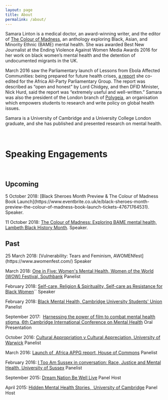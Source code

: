 ```yaml
---
layout: page
title: About
permalink: /about/
---
```


Samara Linton is a medical doctor, an award-winning writer, and the editor of [The Colour of Madness](http://samaralinton.com/the-colour-of-madness/), an anthology exploring Black, Asian, and Minority Ethnic (BAME) mental health. She was awarded Best New Journalist at the Ending Violence Against Women Media Awards 2016 for her work on black women’s mental health and the detention of undocumented migrants in the UK.

March 2016 saw the Parliamentary launch of Lessons from Ebola Affected Communities: being prepared for future health crises, [a report](http://www.royalafricansociety.org/appg-reports) she co-edited for the Africa All-Party Parliamentary Group. The report was described as “open and honest” by Lord Chidgey, and then DFID Minister, Nick Hurd, said the report was “extremely useful and well-written.” Samara was also the president of the London branch of [Polygeia](http://www.polygeia.com/), an organisation which empowers students to research and write policy on global health issues.

Samara is a University of Cambridge and a University College London graduate, and she has published and presented research on mental health.

<br>
<h1><strong>Speaking Engagements</strong></h1>
&nbsp;
<h2>Upcoming</h2>
5 October 2018: [Black Sheroes Month Preview & The Colour of Madness Book Launch](https://www.eventbrite.co.uk/e/black-sheroes-month-preview-the-colour-of-madness-book-launch-tickets-47671764531). Speaker.

11 October 2018: [The Colour of Madness: Exploring BAME mental health, Lambeth Black History Month](https://www.facebook.com/events/288023908460842/). Speaker.

<h2>Past</h2>
25 March 2018: [Vulnerability: Tears and Feminism, AWOMENfest](https://www.awomenfest.com/) Speaker

March 2018: [One in Five: Women's Mental Health, Women of the World (WOW) Festival, Southbank](https://www.southbankcentre.co.uk/whats-on/festivals-series/women-of-the-world) Panelist

February 2018: [Self-care, Religion &amp; Spirituality, Self-care as Resistance for Black Women](https://racereflections.co.uk/2018/01/15/self-care-as-resistance-for-black-women-learning-healing-organising/amp/?__twitter_impression=true)`` Speaker

February 2018: [Black Mental Health, Cambridge University Students' Union](https://www.facebook.com/events/142242736450194/) Panelist

September 2017:  [Harnessing the power of film to combat mental health stigma, 6th Cambridge International Conference on Mental Health](http://www.bcmhr-cu.org/Conference2017">) Oral Presentation

October 2016: [Cultural Appropriation v Cultural Appreciation, University of Warwick](https://www.facebook.com/events/327392564280094/) Panelist

March 2016: [Launch of  Africa APPG report, House of Commons](https://www.eventbrite.co.uk/e/africa-appg-polygeia-report-launch-lessons-from-ebola-affected-communities-tickets-21057627932) Panelist

February 2016: [I Too Am Sussex in conversation: Race, Justice and Mental Health, University of Sussex](https://www.facebook.com/events/588595211289222/?ref=1&amp;action_history=%5B%7B%22surface%22%3A%22permalink%22%2C%22mechanism%22%3A%22surface%22%2C%22extra_data%22%3A%5B%5D%7D%5D) Panelist

September 2015: [Dream Nation Be Well Live](http://dreamnation.co.uk/be-well-live/) Panel Host

April 2015: [Hidden Mental Health Stories,  University of Cambridge](http://www.varsity.co.uk/comment/8549) Panel Host
